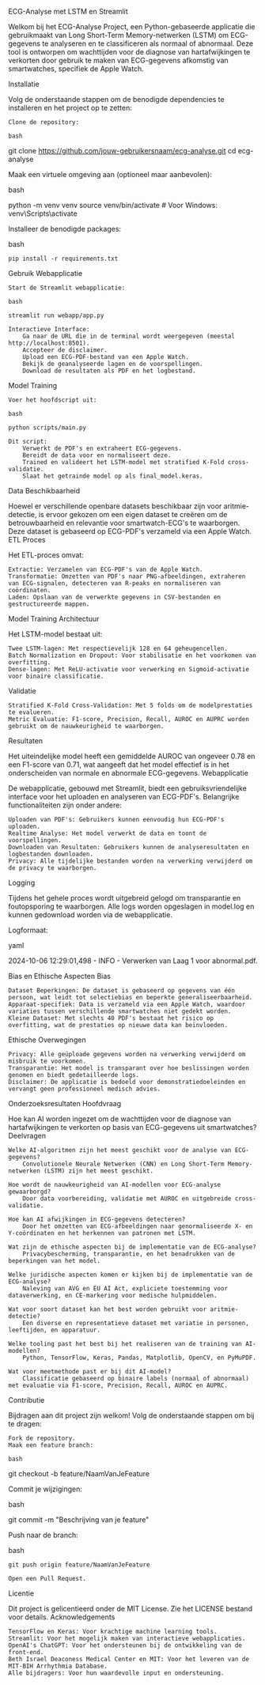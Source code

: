 ECG-Analyse met LSTM en Streamlit

Welkom bij het ECG-Analyse Project, een Python-gebaseerde applicatie die gebruikmaakt van Long Short-Term Memory-netwerken (LSTM) om ECG-gegevens te analyseren en te classificeren als normaal of abnormaal. Deze tool is ontworpen om wachttijden voor de diagnose van hartafwijkingen te verkorten door gebruik te maken van ECG-gegevens afkomstig van smartwatches, specifiek de Apple Watch.


Installatie

Volg de onderstaande stappen om de benodigde dependencies te installeren en het project op te zetten:

    Clone de repository:

    bash

git clone https://github.com/jouw-gebruikersnaam/ecg-analyse.git
cd ecg-analyse

Maak een virtuele omgeving aan (optioneel maar aanbevolen):

bash

python -m venv venv
source venv/bin/activate  # Voor Windows: venv\Scripts\activate

Installeer de benodigde packages:

bash

    pip install -r requirements.txt

Gebruik
Webapplicatie

    Start de Streamlit webapplicatie:

    bash

    streamlit run webapp/app.py

    Interactieve Interface:
        Ga naar de URL die in de terminal wordt weergegeven (meestal http://localhost:8501).
        Accepteer de disclaimer.
        Upload een ECG-PDF-bestand van een Apple Watch.
        Bekijk de geanalyseerde lagen en de voorspellingen.
        Download de resultaten als PDF en het logbestand.

Model Training

    Voer het hoofdscript uit:

    bash

    python scripts/main.py

    Dit script:
        Verwerkt de PDF's en extraheert ECG-gegevens.
        Bereidt de data voor en normaliseert deze.
        Trained en valideert het LSTM-model met stratified K-Fold cross-validatie.
        Slaat het getrainde model op als final_model.keras.

Data
Beschikbaarheid

Hoewel er verschillende openbare datasets beschikbaar zijn voor aritmie-detectie, is ervoor gekozen om een eigen dataset te creëren om de betrouwbaarheid en relevantie voor smartwatch-ECG's te waarborgen. Deze dataset is gebaseerd op ECG-PDF's verzameld via een Apple Watch.
ETL Proces

Het ETL-proces omvat:

    Extractie: Verzamelen van ECG-PDF's van de Apple Watch.
    Transformatie: Omzetten van PDF's naar PNG-afbeeldingen, extraheren van ECG-signalen, detecteren van R-peaks en normaliseren van coördinaten.
    Laden: Opslaan van de verwerkte gegevens in CSV-bestanden en gestructureerde mappen.

Model Training
Architectuur

Het LSTM-model bestaat uit:

    Twee LSTM-lagen: Met respectievelijk 128 en 64 geheugencellen.
    Batch Normalization en Dropout: Voor stabilisatie en het voorkomen van overfitting.
    Dense-lagen: Met ReLU-activatie voor verwerking en Sigmoid-activatie voor binaire classificatie.

Validatie

    Stratified K-Fold Cross-Validation: Met 5 folds om de modelprestaties te evalueren.
    Metric Evaluatie: F1-score, Precision, Recall, AUROC en AUPRC worden gebruikt om de nauwkeurigheid te waarborgen.

Resultaten

Het uiteindelijke model heeft een gemiddelde AUROC van ongeveer 0.78 en een F1-score van 0.71, wat aangeeft dat het model effectief is in het onderscheiden van normale en abnormale ECG-gegevens.
Webapplicatie

De webapplicatie, gebouwd met Streamlit, biedt een gebruiksvriendelijke interface voor het uploaden en analyseren van ECG-PDF's. Belangrijke functionaliteiten zijn onder andere:

    Uploaden van PDF's: Gebruikers kunnen eenvoudig hun ECG-PDF's uploaden.
    Realtime Analyse: Het model verwerkt de data en toont de voorspellingen.
    Downloaden van Resultaten: Gebruikers kunnen de analyseresultaten en logbestanden downloaden.
    Privacy: Alle tijdelijke bestanden worden na verwerking verwijderd om de privacy te waarborgen.

Logging

Tijdens het gehele proces wordt uitgebreid gelogd om transparantie en foutopsporing te waarborgen. Alle logs worden opgeslagen in model.log en kunnen gedownload worden via de webapplicatie.

Logformaat:

yaml

2024-10-06 12:29:01,498 - INFO - Verwerken van Laag 1 voor abnormal.pdf.

Bias en Ethische Aspecten
Bias

    Dataset Beperkingen: De dataset is gebaseerd op gegevens van één persoon, wat leidt tot selectiebias en beperkte generaliseerbaarheid.
    Apparaat-specifiek: Data is verzameld via een Apple Watch, waardoor variaties tussen verschillende smartwatches niet gedekt worden.
    Kleine Dataset: Met slechts 40 PDF's bestaat het risico op overfitting, wat de prestaties op nieuwe data kan beïnvloeden.

Ethische Overwegingen

    Privacy: Alle geüploade gegevens worden na verwerking verwijderd om misbruik te voorkomen.
    Transparantie: Het model is transparant over hoe beslissingen worden genomen en biedt gedetailleerde logs.
    Disclaimer: De applicatie is bedoeld voor demonstratiedoeleinden en vervangt geen professioneel medisch advies.

Onderzoeksresultaten
Hoofdvraag

Hoe kan AI worden ingezet om de wachttijden voor de diagnose van hartafwijkingen te verkorten op basis van ECG-gegevens uit smartwatches?
Deelvragen

    Welke AI-algoritmen zijn het meest geschikt voor de analyse van ECG-gegevens?
        Convolutionele Neurale Netwerken (CNN) en Long Short-Term Memory-netwerken (LSTM) zijn het meest geschikt.

    Hoe wordt de nauwkeurigheid van AI-modellen voor ECG-analyse gewaarborgd?
        Door data voorbereiding, validatie met AUROC en uitgebreide cross-validatie.

    Hoe kan AI afwijkingen in ECG-gegevens detecteren?
        Door het omzetten van ECG-afbeeldingen naar genormaliseerde X- en Y-coördinaten en het herkennen van patronen met LSTM.

    Wat zijn de ethische aspecten bij de implementatie van de ECG-analyse?
        Privacybescherming, transparantie, en het benadrukken van de beperkingen van het model.

    Welke juridische aspecten komen er kijken bij de implementatie van de ECG-analyse?
        Naleving van AVG en EU AI Act, expliciete toestemming voor dataverwerking, en CE-markering voor medische hulpmiddelen.

    Wat voor soort dataset kan het best worden gebruikt voor aritmie-detectie?
        Een diverse en representatieve dataset met variatie in personen, leeftijden, en apparatuur.

    Welke tooling past het best bij het realiseren van de training van AI-modellen?
        Python, TensorFlow, Keras, Pandas, Matplotlib, OpenCV, en PyMuPDF.

    Wat voor meetmethode past er bij dit AI-model?
        Classificatie gebaseerd op binaire labels (normaal of abnormaal) met evaluatie via F1-score, Precision, Recall, AUROC en AUPRC.

Contributie

Bijdragen aan dit project zijn welkom! Volg de onderstaande stappen om bij te dragen:

    Fork de repository.
    Maak een feature branch:

    bash

git checkout -b feature/NaamVanJeFeature

Commit je wijzigingen:

bash

git commit -m "Beschrijving van je feature"

Push naar de branch:

bash

    git push origin feature/NaamVanJeFeature

    Open een Pull Request.

Licentie

Dit project is gelicentieerd onder de MIT License. Zie het LICENSE bestand voor details.
Acknowledgements

    TensorFlow en Keras: Voor krachtige machine learning tools.
    Streamlit: Voor het mogelijk maken van interactieve webapplicaties.
    OpenAI's ChatGPT: Voor het ondersteunen bij de ontwikkeling van de front-end.
    Beth Israel Deaconess Medical Center en MIT: Voor het leveren van de MIT-BIH Arrhythmia Database.
    Alle bijdragers: Voor hun waardevolle input en ondersteuning.
